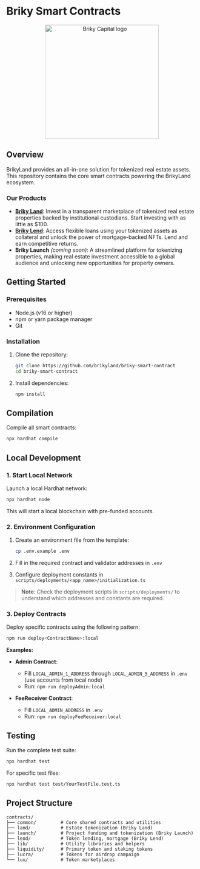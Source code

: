 # Briky Smart Contracts

<p align="center">
<picture>
  <source media="(prefers-color-scheme: dark)" srcset="https://brikycapital.com/images/logo-with-text-white.svg">
  <source media="(prefers-color-scheme: light)" srcset="https://brikycapital.com/images/logo-with-text-black.svg">
  <img alt="Briky Capital logo" width="300">
</picture>
</p>

## Overview

BrikyLand provides an all-in-one solution for tokenized real estate assets. This repository contains the core smart contracts powering the BrikyLand ecosystem.

### Our Products

- **[Briky Land](https://brikyland.com/)**: Invest in a transparent marketplace of tokenized real estate properties backed by institutional custodians. Start investing with as little as $100.
- **[Briky Lend](https://testnet.brikylend.com/)**: Access flexible loans using your tokenized assets as collateral and unlock the power of mortgage-backed NFTs. Lend and earn competitive returns.
- **Briky Launch** *(coming soon)*: A streamlined platform for tokenizing properties, making real estate investment accessible to a global audience and unlocking new opportunities for property owners. 

## Getting Started

### Prerequisites

- Node.js (v16 or higher)
- npm or yarn package manager
- Git

### Installation

1. Clone the repository:
   ```bash
   git clone https://github.com/brikyland/briky-smart-contract
   cd briky-smart-contract
   ```

2. Install dependencies:
   ```bash
   npm install
   ```

## Compilation

Compile all smart contracts:

```bash
npx hardhat compile
```

## Local Development

### 1. Start Local Network

Launch a local Hardhat network:

```bash
npx hardhat node
```

This will start a local blockchain with pre-funded accounts.

### 2. Environment Configuration

1. Create an environment file from the template:
   ```bash
   cp .env.example .env
   ```

2. Fill in the required contract and validator addresses in `.env`

3. Configure deployment constants in `scripts/deployments/<app_name>/initialization.ts`

> **Note**: Check the deployment scripts in `scripts/deployments/` to understand which addresses and constants are required.

### 3. Deploy Contracts

Deploy specific contracts using the following pattern:

```bash
npm run deploy<ContractName>:local
```

**Examples:**

- **Admin Contract**: 
  - Fill `LOCAL_ADMIN_1_ADDRESS` through `LOCAL_ADMIN_5_ADDRESS` in `.env` (use accounts from local node)
  - Run: `npm run deployAdmin:local`

- **FeeReceiver Contract**:
  - Fill `LOCAL_ADMIN_ADDRESS` in `.env`
  - Run: `npm run deployFeeReceiver:local`

## Testing

Run the complete test suite:

```bash
npx hardhat test
```

For specific test files:

```bash
npx hardhat test test/YourTestFile.test.ts
```

## Project Structure

```
contracts/
├── common/         # Core shared contracts and utilities
├── land/           # Estate tokenization (Briky Land)
├── launch/         # Project funding and tokenization (Briky Launch)
├── lend/           # Token lending, mortgage (Briky Lend)
├── lib/            # Utility libraries and helpers
├── liquidity/      # Primary token and staking tokens
├── lucra/          # Tokens for airdrop campaign
└── lux/            # Token marketplaces
```


